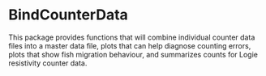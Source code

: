 # BindCounterData

This package provides functions that will combine individual counter data files into a master data file, plots that
can help diagnose counting errors, plots that show fish migration behaviour, and summarizes counts for 
Logie resistivity counter data.
